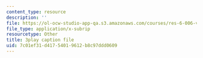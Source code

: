 ```yaml
---
content_type: resource
description: ''
file: https://ol-ocw-studio-app-qa.s3.amazonaws.com/courses/res-6-006-video-demonstrations-in-lasers-and-optics-spring-2008/7c01ef31d41754019612b8c97ddd0609_ArW8jbDPhcs.vtt
file_type: application/x-subrip
resourcetype: Other
title: 3play caption file
uid: 7c01ef31-d417-5401-9612-b8c97ddd0609
---
```

